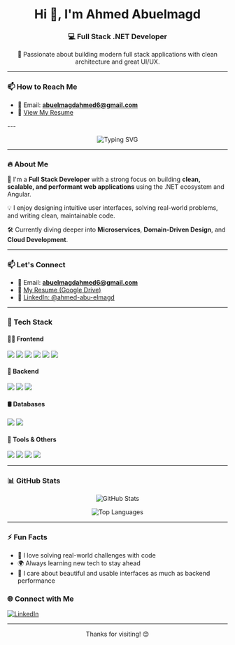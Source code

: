 <h1 align="center">Hi 👋, I'm Ahmed Abuelmagd</h1>
<h3 align="center">💻 Full Stack .NET Developer </h3>

<p align="center">
🚀 Passionate about building modern full stack applications with clean architecture and great UI/UX.
</p>

---

### 📫 How to Reach Me

- 📧 Email: **abuelmagdahmed6@gmail.com**  
- 📄 [View My Resume](https://drive.google.com/drive/u/0/folders/1262MheHXfmKfc6EtJmk1tQO3OFZRRcHF)

---<!-- Banner or welcome GIF -->
<p align="center">
  <img src="https://readme-typing-svg.demolab.com?font=Fira+Code&size=25&pause=1000&color=36BCF7&center=true&vCenter=true&width=450&lines=Hi+%F0%9F%91%8B%2C+I'm+Ahmed+Abuelmagd;Full+Stack+.NET+Developer;Passionate+about+clean+code+%26+UI%2FUX" alt="Typing SVG" />
</p>

---

### 🔥 About Me

🎯 I'm a **Full Stack Developer** with a strong focus on building **clean, scalable, and performant web applications** using the .NET ecosystem and Angular.

💡 I enjoy designing intuitive user interfaces, solving real-world problems, and writing clean, maintainable code.

🛠️ Currently diving deeper into **Microservices**, **Domain-Driven Design**, and **Cloud Development**.

---

### 📫 Let's Connect

- 📧 Email: **abuelmagdahmed6@gmail.com**
- 📄 [My Resume (Google Drive)](https://drive.google.com/drive/u/0/folders/1262MheHXfmKfc6EtJmk1tQO3OFZRRcHF)
- 🔗 [LinkedIn: @ahmed-abu-elmagd](https://linkedin.com/in/ahmed-abu-elmagd)

---

### 🧰 Tech Stack

#### 👨‍💻 Frontend
<p>
  <img src="https://img.shields.io/badge/Angular-DD0031?style=for-the-badge&logo=angular&logoColor=white" />
  <img src="https://img.shields.io/badge/TypeScript-3178C6?style=for-the-badge&logo=typescript&logoColor=white" />
  <img src="https://img.shields.io/badge/JavaScript-F7DF1E?style=for-the-badge&logo=javascript&logoColor=black" />
  <img src="https://img.shields.io/badge/HTML5-E34F26?style=for-the-badge&logo=html5&logoColor=white" />
  <img src="https://img.shields.io/badge/CSS3-1572B6?style=for-the-badge&logo=css3&logoColor=white" />
  <img src="https://img.shields.io/badge/Bootstrap-7952B3?style=for-the-badge&logo=bootstrap&logoColor=white" />
</p>

#### 🧠 Backend
<p>
  <img src="https://img.shields.io/badge/.NET-512BD4?style=for-the-badge&logo=dotnet&logoColor=white" />
  <img src="https://img.shields.io/badge/CSharp-239120?style=for-the-badge&logo=csharp&logoColor=white" />
  <img src="https://img.shields.io/badge/ASP.NET-5C2D91?style=for-the-badge&logo=.net&logoColor=white" />
</p>

#### 🛢 Databases
<p>
  <img src="https://img.shields.io/badge/SQL%20Server-CC2927?style=for-the-badge&logo=microsoftsqlserver&logoColor=white" />
  <img src="https://img.shields.io/badge/MongoDB-47A248?style=for-the-badge&logo=mongodb&logoColor=white" />
</p>

#### 🧰 Tools & Others
<p>
  <img src="https://img.shields.io/badge/Postman-FF6C37?style=for-the-badge&logo=postman&logoColor=white" />
  <img src="https://img.shields.io/badge/Git-F05032?style=for-the-badge&logo=git&logoColor=white" />
  <img src="https://img.shields.io/badge/Figma-F24E1E?style=for-the-badge&logo=figma&logoColor=white" />
  <img src="https://img.shields.io/badge/Visual%20Studio-5C2D91?style=for-the-badge&logo=visualstudio&logoColor=white" />
</p>

---

### 📊 GitHub Stats

<p align="center">
  <img src="https://github-readme-stats.vercel.app/api?username=ahmedabualmagd&show_icons=true&theme=tokyonight" alt="GitHub Stats" />
</p>

<p align="center">
  <img src="https://github-readme-stats.vercel.app/api/top-langs/?username=ahmedabualmagd&layout=compact&theme=tokyonight" alt="Top Languages" />
</p>

---

### ⚡ Fun Facts

- 🧩 I love solving real-world challenges with code
- 🌍 Always learning new tech to stay ahead
- 🎨 I care about beautiful and usable interfaces as much as backend performance



### 🌐 Connect with Me
<p align="left">
  <a href="https://linkedin.com/in/ahmed-abu-elmagd" target="_blank">
    <img src="https://img.shields.io/badge/LinkedIn-blue?logo=linkedin&logoColor=white&style=for-the-badge" alt="LinkedIn">
  </a>
</p>

---


<p align="center">Thanks for visiting! 😊</p>
